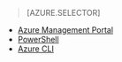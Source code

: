> [AZURE.SELECTOR]
- [Azure Management Portal](/documentation/articles/virtual-networks-create-vnet-classic-portal)
- [PowerShell](/documentation/articles/virtual-networks-create-vnet-classic-netcfg-ps)
- [Azure CLI](/documentation/articles/virtual-networks-create-vnet-classic-cli)